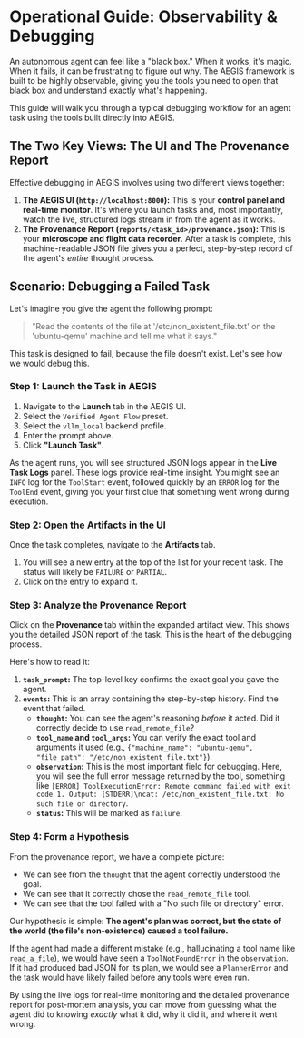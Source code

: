 # Operational Guide: Observability & Debugging

An autonomous agent can feel like a "black box." When it works, it's magic. When it fails, it can be frustrating to figure out why. The AEGIS framework is built to be highly observable, giving you the tools you need to open that black box and understand exactly what's happening.

This guide will walk you through a typical debugging workflow for an agent task using the tools built directly into AEGIS.

## The Two Key Views: The UI and The Provenance Report

Effective debugging in AEGIS involves using two different views together:

1.  **The AEGIS UI (`http://localhost:8000`):** This is your **control panel and real-time monitor**. It's where you launch tasks and, most importantly, watch the live, structured logs stream in from the agent as it works.
2.  **The Provenance Report (`reports/<task_id>/provenance.json`):** This is your **microscope and flight data recorder**. After a task is complete, this machine-readable JSON file gives you a perfect, step-by-step record of the agent's *entire* thought process.

## Scenario: Debugging a Failed Task

Let's imagine you give the agent the following prompt:

> "Read the contents of the file at '/etc/non_existent_file.txt' on the 'ubuntu-qemu' machine and tell me what it says."

This task is designed to fail, because the file doesn't exist. Let's see how we would debug this.

### Step 1: Launch the Task in AEGIS

1.  Navigate to the **Launch** tab in the AEGIS UI.
2.  Select the `Verified Agent Flow` preset.
3.  Select the `vllm_local` backend profile.
4.  Enter the prompt above.
5.  Click **"Launch Task"**.

As the agent runs, you will see structured JSON logs appear in the **Live Task Logs** panel. These logs provide real-time insight. You might see an `INFO` log for the `ToolStart` event, followed quickly by an `ERROR` log for the `ToolEnd` event, giving you your first clue that something went wrong during execution.

### Step 2: Open the Artifacts in the UI

Once the task completes, navigate to the **Artifacts** tab.

1.  You will see a new entry at the top of the list for your recent task. The status will likely be `FAILURE` or `PARTIAL`.
2.  Click on the entry to expand it.

### Step 3: Analyze the Provenance Report

Click on the **Provenance** tab within the expanded artifact view. This shows you the detailed JSON report of the task. This is the heart of the debugging process.

Here's how to read it:

1.  **`task_prompt`:** The top-level key confirms the exact goal you gave the agent.
2.  **`events`:** This is an array containing the step-by-step history. Find the event that failed.
    -   **`thought`:** You can see the agent's reasoning *before* it acted. Did it correctly decide to use `read_remote_file`?
    -   **`tool_name` and `tool_args`:** You can verify the exact tool and arguments it used (e.g., `{"machine_name": "ubuntu-qemu", "file_path": "/etc/non_existent_file.txt"}`).
    -   **`observation`:** This is the most important field for debugging. Here, you will see the full error message returned by the tool, something like `[ERROR] ToolExecutionError: Remote command failed with exit code 1. Output: [STDERR]\ncat: /etc/non_existent_file.txt: No such file or directory`.
    -   **`status`:** This will be marked as `failure`.

### Step 4: Form a Hypothesis

From the provenance report, we have a complete picture:

-   We can see from the `thought` that the agent correctly understood the goal.
-   We can see that it correctly chose the `read_remote_file` tool.
-   We can see that the tool failed with a "No such file or directory" error.

Our hypothesis is simple: **The agent's plan was correct, but the state of the world (the file's non-existence) caused a tool failure.**

If the agent had made a different mistake (e.g., hallucinating a tool name like `read_a_file`), we would have seen a `ToolNotFoundError` in the `observation`. If it had produced bad JSON for its plan, we would see a `PlannerError` and the task would have likely failed before any tools were even run.

By using the live logs for real-time monitoring and the detailed provenance report for post-mortem analysis, you can move from guessing what the agent did to knowing *exactly* what it did, why it did it, and where it went wrong.